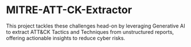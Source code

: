 # MITRE-ATT-CK-Extractor
This project tackles these challenges head-on by leveraging Generative AI to extract ATT&amp;CK Tactics and Techniques from unstructured reports, offering actionable insights to reduce cyber risks.
